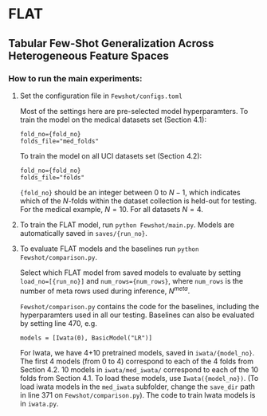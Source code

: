 # FLAT
## Tabular Few-Shot Generalization Across Heterogeneous Feature Spaces

### How to run the main experiments:

1. Set the configuration file in `Fewshot/configs.toml`

    Most of the settings here are pre-selected model hyperparamters. 
    To train the model on the medical datasets set (Section 4.1):
    ```
    fold_no={fold_no}
    folds_file="med_folds"
    ```

    To train the model on all UCI datasets set (Section 4.2):
    ```
    fold_no={fold_no}
    folds_file="folds"
    ```

    `{fold_no}` should be an integer between 0 to $N-1$, which indicates which of the $N$-folds within the dataset collection is held-out for testing.
    For the medical example, $N=10$. For all datasets $N=4$.

2. To train the FLAT model, run `python Fewshot/main.py`. Models are automatically saved in `saves/{run_no}`.

3. To evaluate FLAT models and the baselines run `python Fewshot/comparison.py`. 

    Select which FLAT model from saved models to evaluate by setting `load_no=[{run_no}]` and `num_rows={num_rows}`, where `num_rows` is the number of meta rows used during inference, $N^{meta}$. 

    `Fewshot/comparison.py` contains the code for the baselines, including the hyperparamters used in all our testing. Baselines can also be evaluated by setting line 470, e.g. 
    ```
    models = [Iwata(0), BasicModel("LR")]
    ``` 

    For Iwata, we have 4+10 pretrained models, saved in `iwata/{model_no}`. The first 4 models (from 0 to 4) correspond to each of the 4 folds from Section 4.2. 10 models in `iwata/med_iwata/` correspond to each of the 10 folds from Section 4.1. To load these models, use `Iwata({model_no})`. (To load iwata models in the `med_iwata` subfolder, change the `save_dir` path in line 371 on `Fewshot/comparison.py`). The code to train Iwata models is in `iwata.py`. 


